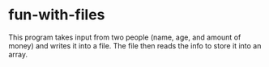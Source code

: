 # fun-with-files
This program takes input from two people (name, age, and amount of money) and writes it into a file. The file then reads the info to store it into an array. 
